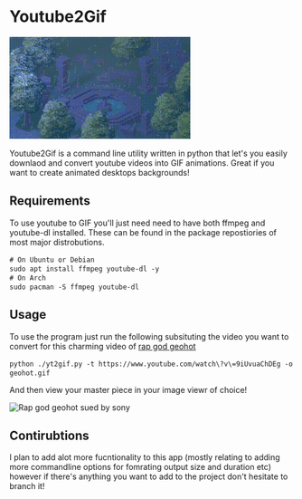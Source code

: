 # Youtube2Gif

![Aesthetic Pixel Rain](rain.gif)

Youtube2Gif is a command line utility written in python that let's you easily downlaod and convert youtube videos into GIF animations.
Great if you want to create animated desktops backgrounds!

## Requirements

To use youtube to GIF you'll just need need to have both ffmpeg and youtube-dl installed. 
These can be found in the package repostiories of most major distrobutions.
```
# On Ubuntu or Debian 
sudo apt install ffmpeg youtube-dl -y
# On Arch
sudo pacman -S ffmpeg youtube-dl
```

## Usage

To use the program just run the following subsituting the video you want to convert for this charming video of [rap god geohot](https://www.youtube.com/watch?v=9iUvuaChDEg)

```
python ./yt2gif.py -t https://www.youtube.com/watch\?v\=9iUvuaChDEg -o geohot.gif
```

And then view your master piece in your image viewr of choice!

![Rap god geohot sued by sony](./geohot.gif)

## Contirubtions

I plan to add alot more fucntionality to this app (mostly relating to adding more commandline options for fomrating output size and duration etc) however if there's anything you want to add to the project don't hesitate to branch it!
